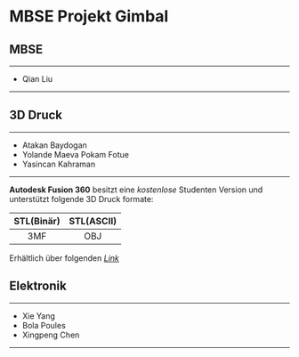 # MBSE Projekt Gimbal

## MBSE
-----------------

* Qian Liu

-----------------


## 3D Druck
-----------------

* Atakan Baydogan
* Yolande Maeva Pokam Fotue
* Yasincan Kahraman

-----------------

__Autodesk Fusion 360__ besitzt eine _kostenlose_ Studenten Version und unterstützt folgende 3D Druck formate:

| STL(Binär) | STL(ASCII) | 
| :----:     |      :----:|
|         3MF|         OBJ| 

Erhältlich über folgenden [_Link_](https://www.autodesk.de/education/edu-software/overview?sorting=featured&filters=individual) 

## Elektronik
-----------------

* Xie Yang
* Bola Poules
* Xingpeng Chen

------------------
